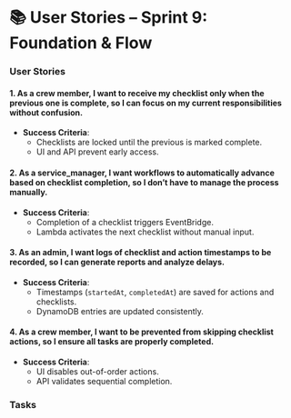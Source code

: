 
# 📚 User Stories – Sprint 9: Foundation & Flow

### User Stories

#### 1. As a **crew** member, I want to receive my checklist only when the previous one is complete, so I can focus on my current responsibilities without confusion.
- **Success Criteria**:
  - Checklists are locked until the previous is marked complete.
  - UI and API prevent early access.

#### 2. As a **service_manager**, I want workflows to automatically advance based on checklist completion, so I don’t have to manage the process manually.
- **Success Criteria**:
  - Completion of a checklist triggers EventBridge.
  - Lambda activates the next checklist without manual input.

#### 3. As an **admin**, I want logs of checklist and action timestamps to be recorded, so I can generate reports and analyze delays.
- **Success Criteria**:
  - Timestamps (`startedAt`, `completedAt`) are saved for actions and checklists.
  - DynamoDB entries are updated consistently.

#### 4. As a **crew** member, I want to be prevented from skipping checklist actions, so I ensure all tasks are properly completed.
- **Success Criteria**:
  - UI disables out-of-order actions.
  - API validates sequential completion.


### Tasks
